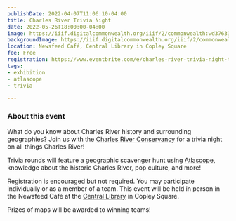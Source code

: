 ```yaml
---
publishDate: 2022-04-07T11:06:10-04:00
title: Charles River Trivia Night
date: 2022-05-26T18:00:00-04:00
image: https://iiif.digitalcommonwealth.org/iiif/2/commonwealth:wd376339v/full/full/0/default.jpg
backgroundImage: https://iiif.digitalcommonwealth.org/iiif/2/commonwealth:wd376339v/full/full/0/default.jpg
location: Newsfeed Café, Central Library in Copley Square
fee: Free
registration: https://www.eventbrite.com/e/charles-river-trivia-night-tickets-315738320817
tags:
- exhibition
- atlascope
- trivia

---
```

### About this event

What do you know about Charles River history and surrounding geographies? Join us with the [Charles River Conservancy](https://thecharles.org/) for a trivia night on all things Charles River!

Trivia rounds will feature a geographic scavenger hunt using [Atlascope](https://atlascope.org/), knowledge about the historic Charles River, pop culture, and more!

Registration is encouraged but not required. You may participate individually or as a member of a team. This event will be held in person in the Newsfeed Café at the [Central Library](https://www.bpl.org/locations/3/) in Copley Square.

Prizes of maps will be awarded to winning teams!
